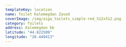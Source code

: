 ```yaml
---
templateKey: location
name: Toilet Kalemegdan Zavod
coverImage: /img/aiga_toilets_simple-red_512x512.png
category: Toilets
address: Kalemegdan bb
latitude: "44.822509"
longitude: "20.449413"
---
```

